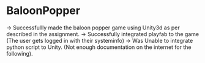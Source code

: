 ﻿# BaloonPopper

-> Successfullly made the baloon popper game using Unity3d as per described in the assignment.
-> Successfully integrated playfab to the game (The user gets logged in with their systeminfo)
-> Was Unable to integrate python script to Unity. (Not enough documentation on the internet for the following).
